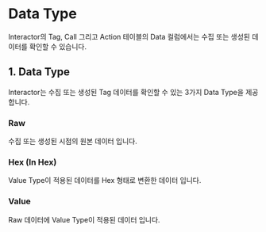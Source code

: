 # Data Type

Interactor의 Tag, Call 그리고 Action 테이블의 Data 컬럼에서는 수집 또는 생성된 데이터를 확인할 수 있습니다.

## 1. Data Type
Interactor는 수집 또는 생성된 Tag 데이터를 확인할 수 있는 3가지 Data Type을 제공합니다.
### Raw
수집 또는 생성된 시점의 원본 데이터 입니다.

### Hex (In Hex)
Value Type이 적용된 데이터를 Hex 형태로 변환한 데이터 입니다.

### Value
Raw 데이터에 Value Type이 적용된 데이터 입니다.
